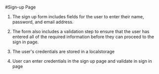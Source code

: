 #Sign-up Page

1. The sign up form includes fields for the user to enter their name, password, and email address.
2. The form also includes a validation step to ensure that the user has entered all of the required
information before they can proceed to the sign in page.

3. The user's credentials are stored in a localstorage 
4. User can enter credentials in the sign up page and validate in sign in page